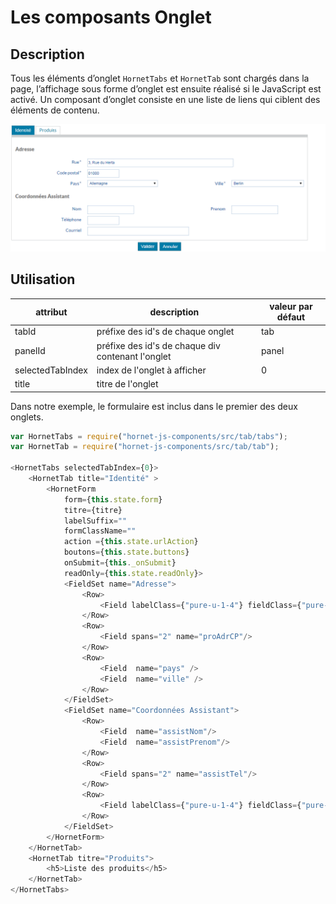 # Les composants Onglet

## Description

Tous les éléments d’onglet `HornetTabs` et  `HornetTab` sont chargés dans la page, l’affichage sous forme d’onglet est ensuite réalisé si le JavaScript est activé. Un composant d’onglet consiste en une liste de liens qui ciblent des éléments de contenu.

![Image de deux onglets](./sources/composants/squelette/onglets.png)

## Utilisation

| attribut         | description                                         | valeur par défaut                                |
| ---------------- | --------------------------------------------------- | ------------------------------------------------ |
| tabId            | préfixe des id's de chaque onglet                   | tab                                              |
| panelId          | préfixe des id's de chaque div contenant l'onglet   | panel                                            |
| selectedTabIndex | index de l'onglet à afficher                        | 0                                                |
| title            | titre de l'onglet                                   |                                                  |

Dans notre exemple, le formulaire est inclus dans le premier des deux onglets.

```javascript
var HornetTabs = require("hornet-js-components/src/tab/tabs");
var HornetTab = require("hornet-js-components/src/tab/tab");

<HornetTabs selectedTabIndex={0}>
    <HornetTab title="Identité" >
        <HornetForm
            form={this.state.form}
            titre={titre}
            labelSuffix=""
            formClassName=""
            action ={this.state.urlAction}
            boutons={this.state.buttons}
            onSubmit={this._onSubmit}
            readOnly={this.state.readOnly}>
            <FieldSet name="Adresse">
                <Row>
                    <Field labelClass={"pure-u-1-4"} fieldClass={"pure-u-1-2"} name="proAdrRue"/>
                </Row>
                <Row>
                    <Field spans="2" name="proAdrCP"/>
                </Row>
                <Row>
                    <Field  name="pays" />
                    <Field  name="ville" />
                </Row>
            </FieldSet>
            <FieldSet name="Coordonnées Assistant">
                <Row>
                    <Field  name="assistNom"/>
                    <Field  name="assistPrenom"/>
                </Row>
                <Row>
                    <Field spans="2" name="assistTel"/>
                </Row>
                <Row>
                    <Field labelClass={"pure-u-1-4"} fieldClass={"pure-u-1-2"} name="assistCourriel"/>
                </Row>
            </FieldSet>
        </HornetForm>
   	</HornetTab>
    <HornetTab titre="Produits">
        <h5>Liste des produits</h5>
    </HornetTab>
</HornetTabs>   
```
